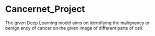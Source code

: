# Cancernet_Project
The given Deep Learning model aims on identifying the malignancy or benign ency of cancer on the given image of different parts of cell.

